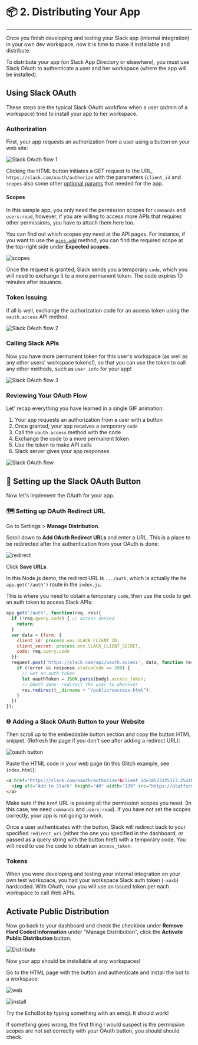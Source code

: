 # 📦 2. Distributing Your App

---
Once you finish developing and testing your Slack app (internal integration) in your own dev workspace, now it is time to make it installable and distribute.

To distribute your app (on Slack App Directory or elsewhere), you must use Slack OAuth to authenticate a user and her workspace (where the app will be installed).


## Using Slack OAuth

These steps are the typical Slack OAuth workflow when a user (admin of a workspace) tried to install your app to her workspace.

### Authorization

First, your app requests an authorization from a user using a button on your web site:

![Slack OAuth flow 1](https://cdn.glitch.com/2ec8b3de-9650-4eab-b71f-62c01b006901%2Fslack_oauth_user.gif?1508272842039)

Clicking the HTML button initiates a GET request to the URL, `https://slack.com/oauth/authorize` with the parameters (`client_id` and `scopes` also some other [optional params](https://api.slack.com/docs/oauth) that needed for the app.  

#### Scopes

In this sample app, you only need the permission scopes for `commands` and `users:read`, however, if you are willing to access more APIs that requires other permissions, you have to attach them here too.

You can find out which scopes yoy need at the API pages. For instance, if you want to use the [`pins.add`](https://api.slack.com/methods/pins.add) method, you can find the required scope at the top-right side under **Expected scopes**.


![scopes](https://cdn.glitch.com/2ec8b3de-9650-4eab-b71f-62c01b006901%2Fscopes.png?1509041940214)

Once the request is granted, Slack sends you a temporary `code`, which you will need to exchange it to a more permanent token. The code expires 10 minutes after issuance.

### Token Issuing

If all is well, exchange the authorization code for an access token using the `oauth.access` API method.

![Slack OAuth flow 2](https://cdn.glitch.com/2ec8b3de-9650-4eab-b71f-62c01b006901%2Fslack_oauth_grant.gif?1508272838919)

### Calling Slack APIs

Now you have more permanent token for this user's workspace (as well as any other users' workspace tokens!), so that you can use the token to call any other methods, such as `user.info` for your app!

![Slack OAuth flow 3](https://cdn.glitch.com/2ec8b3de-9650-4eab-b71f-62c01b006901%2Fslack_oauth_token.gif?1508272835813)


### Reviewing Your OAuth Flow

Let' recap everything you have learned in a single GIF animation:

1. Your app requests an authorization from a user with a button
2. Once granted, your app receives a temporary `code`
3. Call the `oauth.access` method with the code
4. Exchange the code to a more permanent token
5. Use the token to make API calls
6. Slack server gives your app responses 

![Slack OAuth flow](https://cdn.glitch.com/2ec8b3de-9650-4eab-b71f-62c01b006901%2Fslack_oauth.gif?1508261030604)


## 🔐 Setting up the Slack OAuth Button

Now let's implement the OAuth for your app.



### 🗺 Setting up OAuth Redirect URL

Go to Settings > **Manage Distribution**.

Scroll down to **Add OAuth Redirect URLs** and enter a URL. This is a place to be redirected after the authentication from your OAuth is done:

![redirect](https://cdn.glitch.com/2ec8b3de-9650-4eab-b71f-62c01b006901%2Foauth_redirect.png?1507314535480)

Click **Save URLs**.

In this Node.js demo, the redirect URL is `.../auth`, which is actually the he `app.get('/auth')` route in the `index.js`. 

This is where you need to obtain a temporary `code`, then use the code to get an auth token to access Slack APIs:

```javascript
app.get('/auth', function(req, res){
  if (!req.query.code) { // access denied
    return;
  }
  var data = {form: {
    client_id: process.env.SLACK_CLIENT_ID,
    client_secret: process.env.SLACK_CLIENT_SECRET,
    code: req.query.code
  }};
  request.post('https://slack.com/api/oauth.access', data, function (error, response, body) {
    if (!error && response.statusCode == 200) {
      // Get an auth token
      let oauthToken = JSON.parse(body).access_token;
      // OAuth done- redirect the user to wherever
      res.redirect(__dirname + "/public/success.html");
    }
  })
});
```

### 🌐 Adding a Slack OAuth Button to your Website

Then scroll up to the embeddable button section and copy the button HTML snippet. (Refresh the page if you don't see after adding a redirect URL):

![oauth button](https://cdn.glitch.com/2ec8b3de-9650-4eab-b71f-62c01b006901%2Foauth_button.png?1507244339743)

Paste the HTML code in your web page (in this Glitch example, see `index.html`):

```html
<a href="https://slack.com/oauth/authorize?&client_id=18523225173.254487109014&scope=commands,users:read">
  <img alt="Add to Slack" height="40" width="139" src="https://platform.slack-edge.com/img/add_to_slack.png" srcset="https://platform.slack-edge.com/img/add_to_slack.png 1x, https://platform.slack-edge.com/img/add_to_slack@2x.png 2x" />
</a>
```
Make sure if the `href` URL is passing all the permission scopes you need. (In this case, we need `commands` and `users:read`). If you have not set the scopes correctly, your app is not going to work.

Once a user authenticates with the button, Slack will redirect back to your specified `redirect_uri` (either the one you specified in the dashboard, or passed as a query string with the button href) with a temporary code. You will need to use the code to obtain an `access_token`.

### Tokens

When you were developing and testing your internal integration on your own test workspace, you had your workspace Slack auth token (`-xoxb`) hardcoded. With OAuth, now you will use an issued token per each workspace to call Web APIs.

## Activate Public Distribution

Now go back to your dashboard and check the checkbox under **Remove Hard Coded Information** under "Manage Distribution", click the **Activate Public Distribution** button.

![Distribute](https://cdn.glitch.com/2ec8b3de-9650-4eab-b71f-62c01b006901%2Fdistribution_ok.png?1507244344076)

Now your app should be installable at any workspaces!

Go to the HTML page with the button and authenticate and install the bot to a workspace:

![web](https://cdn.glitch.com/2ec8b3de-9650-4eab-b71f-62c01b006901%2Fweb_button.png?1507587055591)

![install](https://cdn.glitch.com/2ec8b3de-9650-4eab-b71f-62c01b006901%2Fslack_oauth.png?1507586335453)

Try the EchoBot by typing something with an emoji. It should work!

If something goes wrong, the first thing I would suspect is the permission scopes are not set correctly with your OAuth button, you should should check.